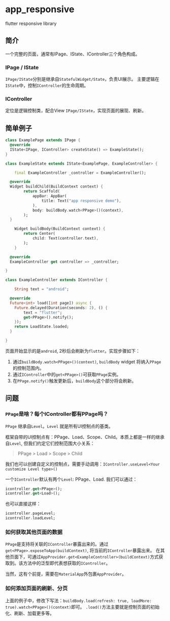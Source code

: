 # app_responsive

flutter responsive library

## 简介
一个完整的页面，通常有IPage、IState、IController三个角色构成。

### IPage / IState
`IPage/IState`分别是继承自`StatefulWidget/State`，负责UI展示。 主要逻辑在`IState`中，控制`IController`的生命周期。

### IController
定位是逻辑控制类，配合View `IPage/IState`，实现页面的展现、刷新。

## 简单例子
```dart
class ExamplePage extends IPage {
  @override
  IState<IPage, IController> createState() => ExampleState();
}

class ExampleState extends IState<ExamplePage, ExampleController> {

	final ExampleController _controller = ExampleController();

  @override
  Widget buildChild(BuildContext context) {
		return Scaffold(
			appBar: AppBar(
				title: Text("app responsive demo"),
			),
			body: buildBody.watch<PPage>()(context),
		);
  }

	Widget buildBody(BuildContext context) {
		return Center(
			child: Text(controller.text),
		);
	}

  @override
  ExampleController get controller => _controller;

}

class ExampleController extends IController {

	String text = "android";

  @override
  Future<int> load([int page]) async {
  	Future.delayed(Duration(seconds: 2), () {
        text = "flutter";
        get<PPage>().notify();
    });
  	return LoadState.loaded;
  }

}
```
页面开始显示的是`android`, 2秒后会刷新为`flutter`。实现步骤如下：
1. 通过`buildBody.watch<PPage>()(context)`, `buildBody` widget 将纳入`PPage`的控制范围内。
2. 通过`IController`中的`get<PPage>()`可获取`PPage`实例。
3. 在`PPage.notify()`触发更新后，`buildBody`这个部分将会刷新。

## 问题

### `PPage`是啥？每个IController都有PPage吗？

`PPage` 继承自`Level`。`Level` 就是所有UI控制点的基类。

框架自带的UI控制点有：PPage、Load、Scope、Child。本质上都是一样的继承自`Level`, 但我们约定它们控制范围大小关系：

> PPage > Load > Scope > Child

我们也可以创建自定义的控制点，需要手动调用：`IController.useLevel<Your customize Level type>()`

 一个`IController`默认有两个`Level`: PPage、Load. 我们可以通过：

```dart
icontroller.get<PPage>();
icontroller.get<Load>();
```

也可以直接这样：

```dart
icontroller.pageLevel;
icontroller.loadLevel;
```

### 如何获取其他页面的数据
`PPage`是支持将关联的`IController`暴露出来的。通过`get<PPage>.exposeToApp(buildContext)`, 将当前的`IController`暴露出来。
在其他页面下，可通过`AppProvider.get<ExampleController>(buildContext)`方式获取到。该方法中的泛型即代表想获取的`IController`。

当然，这有个前提，需要在`MaterialApp`外包裹`AppProvider`。

### 如何添加页面的刷新、分页
上面的例子中，修改下写法：`buildBody.load(refresh: true, loadMore: true).watch<PPage>()(context)`即可。
`.load()`方法主要就是控制页面的初始化、刷新、加载更多等。